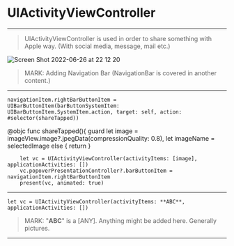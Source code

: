 # UIActivityViewController

---
> UIActivityViewController is used in order to share something with Apple way. (With social media, message, mail etc.)


![Screen Shot 2022-06-26 at 22 12 20](https://user-images.githubusercontent.com/50085545/175830234-86977361-8bce-4a5d-9764-266ce607c949.png)


> MARK: Adding Navigation Bar (NavigationBar is covered in another content.)
---



    navigationItem.rightBarButtonItem = UIBarButtonItem(barButtonSystemItem: UIBarButtonItem.SystemItem.action, target: self, action: #selector(shareTapped))
    
    
    
   @objc func shareTapped(){
        guard let image = imageView.image?.jpegData(compressionQuality: 0.8), let imageName = selectedImage else {
            return
        }
        
        let vc = UIActivityViewController(activityItems: [image], applicationActivities: [])
        vc.popoverPresentationController?.barButtonItem = navigationItem.rightBarButtonItem
        present(vc, animated: true)
        
    
---
    let vc = UIActivityViewController(activityItems: **ABC**, applicationActivities: [])
    
> MARK: "**ABC**" is a \[ANY]. Anything might be added here. Generally pictures. 
---    
